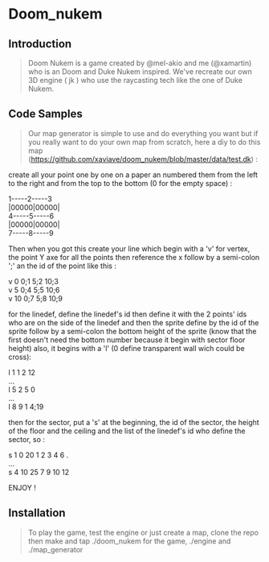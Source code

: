 # Doom_nukem

## Introduction

> Doom Nukem is a game created by @mel-akio and me (@xamartin) who is an Doom and Duke Nukem inspired.
We've recreate our own 3D engine ( jk ) who use the raycasting tech like the one of Duke Nukem. 

## Code Samples

>  Our map generator is simple to use and do everything you want but if you really want to do your own map from scratch, here a diy to do this map                            
 (https://github.com/xaviave/doom_nukem/blob/master/data/test.dk) :

create all your point one by one on a paper an numbered them from the left to the right and from the top to the bottom (0 for the empty space)  :

1-----2-----3   
|00000|00000|   
4-----5-----6   
|00000|00000|      
7-----8-----9  

Then when you got this create your line which begin with a 'v' for vertex, the point Y axe for all the points then reference the x follow by a semi-colon ';' an the id of the point like this : 

v 0 0;1 5;2 10;3   
v 5 0;4 5;5 10;6    
v 10 0;7 5;8 10;9

for the linedef, define the linedef's id then define it with the 2 points' ids who are on the side of the linedef and then the sprite define by the id of the sprite follow by a semi-colon the bottom height of the sprite (know that the first doesn't need the bottom number because it begin with sector floor height) also, it begins with a 'l' (0 define transparent wall wich could be cross):

l 1 1 2 12   
...   
l 5 2 5  0   
...    
l  8 9 1 4;19

 then for the sector, put a 's' at the beginning, the id of the sector, the height of the floor and the ceiling and the list of the linedef's id who define the sector, so :

s 1 0 20 1 2 3 4 6 .    
...    
s  4 10 25 7 9 10 12

ENJOY !

## Installation

> To play the game, test the engine or just create a map, clone the repo then make and tap ./doom_nukem for the game, ./engine and ./map_generator
